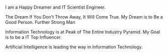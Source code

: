 I am a Happy Dreamer and IT Scientist Engineer.

The Dream If You Don't Throw Away, It Will Come True. My Dream is to Be a Good Person. Further Strong Man

Information Technology is at Peak of The Entire Industry Pyramid. My Goal is to be a IT Top Influencer.

Artificial Intelligence is leading the way in Information Technology.
